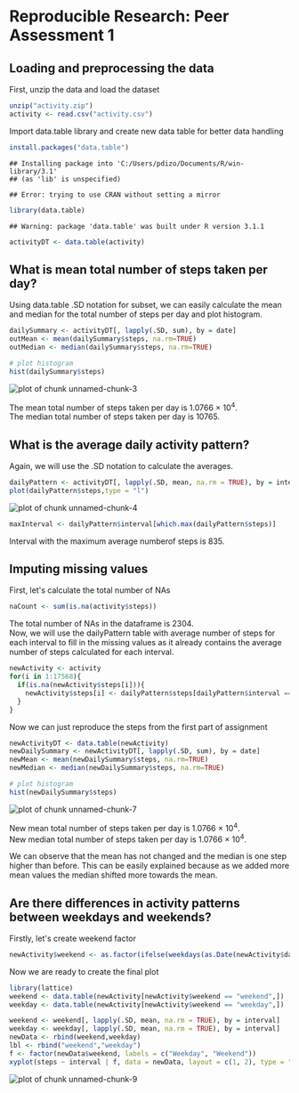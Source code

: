 # Reproducible Research: Peer Assessment 1


## Loading and preprocessing the data
First, unzip the data and load the dataset

```r
unzip("activity.zip")
activity <- read.csv("activity.csv")
```
Import data.table library and create new data table for better data handling

```r
install.packages("data.table")
```

```
## Installing package into 'C:/Users/pdizo/Documents/R/win-library/3.1'
## (as 'lib' is unspecified)
```

```
## Error: trying to use CRAN without setting a mirror
```

```r
library(data.table)
```

```
## Warning: package 'data.table' was built under R version 3.1.1
```

```r
activityDT <- data.table(activity)
```

## What is mean total number of steps taken per day?
Using data.table .SD notation for subset, we can easily calculate the mean and median for the total number of steps per day and plot histogram.

```r
dailySummary <- activityDT[, lapply(.SD, sum), by = date]
outMean <- mean(dailySummary$steps, na.rm=TRUE)
outMedian <- median(dailySummary$steps, na.rm=TRUE)

# plot histogram
hist(dailySummary$steps)
```

![plot of chunk unnamed-chunk-3](figure/unnamed-chunk-3.png) 

The mean total number of steps taken per day is 1.0766 &times; 10<sup>4</sup>.  
The median total number of steps taken per day is 10765.


## What is the average daily activity pattern?
Again, we will use the .SD notation to calculate the averages.


```r
dailyPattern <- activityDT[, lapply(.SD, mean, na.rm = TRUE), by = interval]
plot(dailyPattern$steps,type = "l")
```

![plot of chunk unnamed-chunk-4](figure/unnamed-chunk-4.png) 

```r
maxInterval <- dailyPattern$interval[which.max(dailyPattern$steps)]
```
Interval with the maximum average numberof steps is 835.


## Imputing missing values
First, let's calculate the total number of NAs

```r
naCount <- sum(is.na(activity$steps))
```
The total number of NAs in the dataframe is 2304.  
Now, we will use the dailyPattern table with average number of steps for each interval to fill in the missing values as it already contains the average number of steps calculated for each interval. 


```r
newActivity <- activity
for(i in 1:17568){
  if(is.na(newActivity$steps[i])){
    newActivity$steps[i] <- dailyPattern$steps[dailyPattern$interval == newActivity$interval[i]]
  }
}
```
Now we can just reproduce the steps from the first part of assignment

```r
newActivityDT <- data.table(newActivity)
newDailySummary <- newActivityDT[, lapply(.SD, sum), by = date]
newMean <- mean(newDailySummary$steps, na.rm=TRUE)
newMedian <- median(newDailySummary$steps, na.rm=TRUE)

# plot histogram
hist(newDailySummary$steps)
```

![plot of chunk unnamed-chunk-7](figure/unnamed-chunk-7.png) 

New mean total number of steps taken per day is 1.0766 &times; 10<sup>4</sup>.  
New median total number of steps taken per day is 1.0766 &times; 10<sup>4</sup>.

We can observe that the mean has not changed and the median is one step higher than before. This can be easily explained because as we added more mean values the median shifted more towards the mean. 


## Are there differences in activity patterns between weekdays and weekends?
Firstly, let's create weekend factor

```r
newActivity$weekend <- as.factor(ifelse(weekdays(as.Date(newActivity$date)) %in% c("Sunday", "Saturday"), "weekend", "weekday"))
```
Now we are ready to create the final plot

```r
library(lattice)
weekend <- data.table(newActivity[newActivity$weekend == "weekend",])
weekday <- data.table(newActivity[newActivity$weekend == "weekday",])

weekend <- weekend[, lapply(.SD, mean, na.rm = TRUE), by = interval]
weekday <- weekday[, lapply(.SD, mean, na.rm = TRUE), by = interval]
newData <- rbind(weekend,weekday)
lbl <- rbind("weekend","weekday")
f <- factor(newData$weekend, labels = c("Weekday", "Weekend"))
xyplot(steps ~ interval | f, data = newData, layout = c(1, 2), type = "l")
```

![plot of chunk unnamed-chunk-9](figure/unnamed-chunk-9.png) 




